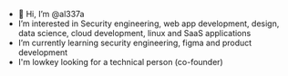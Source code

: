 - 👋 Hi, I’m @al337a
-  I’m interested in Security engineering, web app development, design, data science, cloud development, linux and SaaS applications
-  I’m currently learning security engineering, figma and product development
-  I'm lowkey looking for a technical person (co-founder)


<!---
al337a/al337a is a ✨ special ✨ repository because its `README.md` (this file) appears on your GitHub profile.
You can click the Preview link to take a look at your changes.
--->
